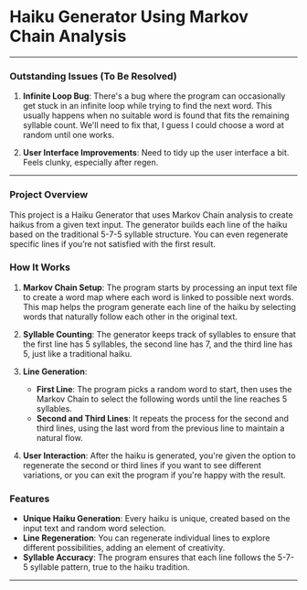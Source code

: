 # Haiku Generator Using Markov Chain Analysis

---

### Outstanding Issues (To Be Resolved)

1. **Infinite Loop Bug**: There's a bug where the program can occasionally get stuck in an infinite loop while trying to find the next word. This usually happens when no suitable word is found that fits the remaining syllable count. We'll need to fix that, I guess I could choose a word at random until one works. 

2. **User Interface Improvements**: Need to tidy up the user interface a bit. Feels clunky, especially after regen.

---

### Project Overview

This project is a Haiku Generator that uses Markov Chain analysis to create haikus from a given text input. The generator builds each line of the haiku based on the traditional 5-7-5 syllable structure. You can even regenerate specific lines if you’re not satisfied with the first result. 

### How It Works

1. **Markov Chain Setup**: The program starts by processing an input text file to create a word map where each word is linked to possible next words. This map helps the program generate each line of the haiku by selecting words that naturally follow each other in the original text.

2. **Syllable Counting**: The generator keeps track of syllables to ensure that the first line has 5 syllables, the second line has 7, and the third line has 5, just like a traditional haiku.

3. **Line Generation**:
   - **First Line**: The program picks a random word to start, then uses the Markov Chain to select the following words until the line reaches 5 syllables.
   - **Second and Third Lines**: It repeats the process for the second and third lines, using the last word from the previous line to maintain a natural flow.

4. **User Interaction**: After the haiku is generated, you're given the option to regenerate the second or third lines if you want to see different variations, or you can exit the program if you're happy with the result.

### Features

- **Unique Haiku Generation**: Every haiku is unique, created based on the input text and random word selection.
- **Line Regeneration**: You can regenerate individual lines to explore different possibilities, adding an element of creativity.
- **Syllable Accuracy**: The program ensures that each line follows the 5-7-5 syllable pattern, true to the haiku tradition.

---

